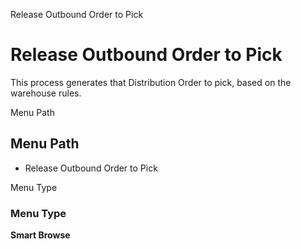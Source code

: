 
Release Outbound Order to Pick
# Release Outbound Order to Pick


This process generates that Distribution Order to pick,   based on the warehouse rules.

Menu Path
## Menu Path



- Release Outbound Order to Pick

Menu Type
### Menu Type

**Smart Browse**

